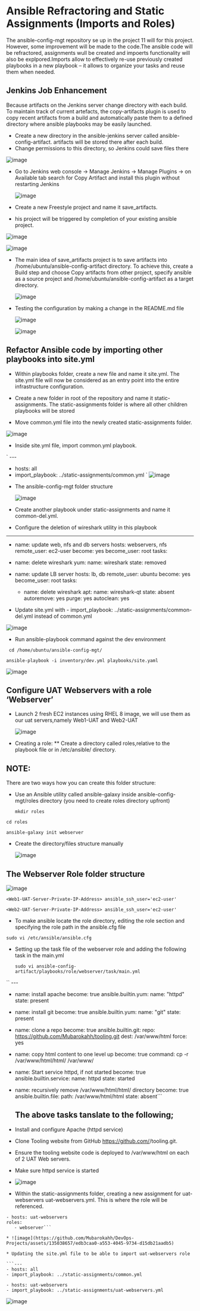 # Ansible Refractoring and Static Assignments (Imports and Roles)
The ansible-config-mgt repository se up in the project 11 will for this project. However, some improvement will be made to the code.The ansible code will be refractored, assignments wull be created and impoerts functionality will also be explpored.Imports allow to effectively re-use previously created playbooks in a new playbook – it allows to organize your tasks and reuse them when needed.

## Jenkins Job Enhancement
Because artifacts on the Jenkins server change directory with each build. To maintain track of current artefacts, the copy-artifacts plugin is used to copy recent artifacts from a build and automatically paste them to a defined directory where ansible playbooks may be easily launched.

* Create a new directory in the ansible-jenkins server  called ansible-config-artifact. artifacts will be stored there after each build.
* Change permissions to this directory, so Jenkins could save files there
  
 ![image](https://github.com/Mubarokahh/DevOps-Projects/assets/135038657/dc787265-7efb-488b-a728-b3a1766b3cfc)

* Go to Jenkins web console -> Manage Jenkins -> Manage Plugins -> on Available tab search for Copy Artifact and install this plugin without restarting Jenkins

  ![image](https://github.com/Mubarokahh/DevOps-Projects/assets/135038657/f2e28a3b-ae1e-4226-b8bf-8be27cbab421)

* Create a new Freestyle project and name it save_artifacts.
  
* his project will be triggered by completion of your existing ansible project.
  
![image](https://github.com/Mubarokahh/DevOps-Projects/assets/135038657/790c55ca-dd47-4e46-a39b-54ab0868497c)

![image](https://github.com/Mubarokahh/DevOps-Projects/assets/135038657/5f17c663-9580-4259-ab89-289ba0b05f6a)

* The main idea of save_artifacts project is to save artifacts into /home/ubuntu/ansible-config-artifact directory. To achieve this, create a Build step and choose Copy artifacts from other project, specify ansible as a source project and /home/ubuntu/ansible-config-artifact as a target directory.

  ![image](https://github.com/Mubarokahh/DevOps-Projects/assets/135038657/01b7d043-3116-4971-baa3-7e38bdfce4b9)

* Testing the configuration by making a change in the README.md file

  ![image](https://github.com/Mubarokahh/DevOps-Projects/assets/135038657/38260af4-a739-4232-8b52-c4fdb440cd6a)

  ![image](https://github.com/Mubarokahh/DevOps-Projects/assets/135038657/9ecfbd2a-bb33-4f1f-833d-f07ffc9ec03d)

## Refactor Ansible code by importing other playbooks into site.yml

* Within playbooks folder, create a new file and name it site.yml. The site.yml file will now be considered as an entry point into the entire infrastructure configuration.

* Create a new folder in root of the repository and name it static-assignments. The static-assignments folder is where all other children playbooks will be stored

* Move common.yml file into the newly created static-assignments folder.

![image](https://github.com/Mubarokahh/DevOps-Projects/assets/135038657/f2f8c289-3446-4abf-9f35-3010631f390e)

* Inside site.yml file, import common.yml playbook.

` ---
- hosts: all
- import_playbook: ../static-assignments/common.yml
`
  ![image](https://github.com/Mubarokahh/DevOps-Projects/assets/135038657/74a1cc21-c5ef-4ea9-8a3f-a38839af15b2)

* The ansible-config-mgt folder structure

  ![image](https://github.com/Mubarokahh/DevOps-Projects/assets/135038657/fc1e1b2d-5817-457a-a39b-94f150bdaaaa)

* Create another playbook under static-assignments and name it common-del.yml.
* Configure the deletion of wireshark utility in this playbook


  
---
   - name: update web, nfs and db servers
    hosts: webservers, nfs
    remote_user: ec2-user
  become: yes
  become_user: root
  tasks:
  - name: delete wireshark
    yum:
      name: wireshark
      state: removed

- name: update LB server
  hosts: lb, db
  remote_user: ubuntu
  become: yes
  become_user: root
  tasks:
  - name: delete wireshark
    apt:
      name: wireshark-qt
      state: absent
      autoremove: yes
      purge: yes
      autoclean: yes






* Update site.yml with - import_playbook: ../static-assignments/common-del.yml instead of common.yml

 ![image](https://github.com/Mubarokahh/DevOps-Projects/assets/135038657/c4b1790a-4e48-4746-954a-82b549ae31d0)

* Run ansible-playbook command against the dev environment

` cd /home/ubuntu/ansible-config-mgt/`

`ansible-playbook -i inventory/dev.yml playbooks/site.yaml`

 ![image](https://github.com/Mubarokahh/DevOps-Projects/assets/135038657/6182fb2c-be15-4c92-9efc-0420b2e7b475)




## Configure UAT Webservers with a role ‘Webserver’

* Launch 2 fresh EC2 instances using RHEL 8 image, we will use them as our uat servers,namely Web1-UAT and Web2-UAT

  ![image](https://github.com/Mubarokahh/DevOps-Projects/assets/135038657/1a106b5c-2462-40e9-ae95-ffe56d53c59f)
  
* Creating a role:
   ** Create a directory called roles,relative to the playbook file or in /etc/ansible/ directory.

## NOTE:

 There are two ways how you can create this folder structure:

* Use an Ansible utility called ansible-galaxy inside ansible-config-mgt/roles directory (you need to create roles directory upfront)

  `mkdir roles`
  
`cd roles`

`ansible-galaxy init webserver`


* Create the directory/files structure manually

  ![image](https://github.com/Mubarokahh/DevOps-Projects/assets/135038657/5b0157a2-2899-43d7-afa6-1cc48707ac5c)


## The Webserver Role folder structure

  ![image](https://github.com/Mubarokahh/DevOps-Projects/assets/135038657/31cb1428-e4ca-457c-95fa-07013ed87182)

```[uat-webservers]
<Web1-UAT-Server-Private-IP-Address> ansible_ssh_user='ec2-user' 

<Web2-UAT-Server-Private-IP-Address> ansible_ssh_user='ec2-user' 
 ```

* To make ansible locate the role directory, editing the role section and specifying the role path in the ansible.cfg file

 `sudo vi /etc/ansible/ansible.cfg`

* Setting up the task file of the webserver role and adding the following task in the main.yml

  `sudo vi ansible-config-artifact/playbooks/role/webserver/task/main.yml`
  
`` ---
- name: install apache
  become: true
  ansible.builtin.yum:
    name: "httpd"
    state: present
- name: install git
  become: true
  ansible.builtin.yum:
    name: "git"
    state: present
- name: clone a repo
  become: true
  ansible.builtin.git:
    repo: https://github.com/Mubarokahh/tooling.git
    dest: /var/www/html
    force: yes
- name: copy html content to one level up
  become: true
  command: cp -r /var/www/html/html/ /var/www/
- name: Start service httpd, if not started
  become: true
  ansible.builtin.service:
    name: httpd
    state: started
- name: recursively remove /var/www/html/html/ directory
  become: true
  ansible.builtin.file:
    path: /var/www/html/html
    state: absent```



  ## The above tasks tanslate to the following;
 * Install and configure Apache (httpd service)
   
 * Clone Tooling website from GitHub https://github.com/<your-name>/tooling.git.
   
 * Ensure the tooling website code is deployed to /var/www/html on each of 2 UAT Web servers.
   
 * Make sure httpd service is started


  * ![image](https://github.com/Mubarokahh/DevOps-Projects/assets/135038657/c1320b79-d003-44cc-a6ff-32a3b7e6edbd)

  * Within the static-assignments folder, creating a new assignment for uat-webservers uat-webservers.yml. This is where the role will be referenced.

  ``` ---
- hosts: uat-webservers
  roles:
     - webserver```

* ![image](https://github.com/Mubarokahh/DevOps-Projects/assets/135038657/edb3caa0-a553-4045-9734-d15db21aadb5)

* Updating the site.yml file to be able to import uat-webservers role

 ```---
- hosts: all
- import_playbook: ../static-assignments/common.yml

- hosts: uat-webservers
- import_playbook: ../static-assignments/uat-webservers.yml
```

 ![image](https://github.com/Mubarokahh/DevOps-Projects/assets/135038657/f0afdd59-957d-4a2e-a8df-8b217c410114)


    

      

  







